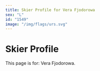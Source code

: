 ```yaml
---
title: Skier Profile for Vera Fjodorowa
sex: "L"
id: "1549"
image: "/img/flags/urs.svg" 
---
```


# Skier Profile

This page is for: Vera Fjodorowa.
    